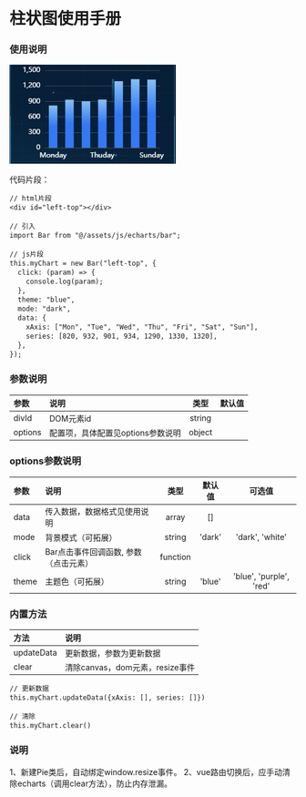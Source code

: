 # 柱状图使用手册

### 使用说明

![](img/bar.png)

代码片段：

```
// html片段
<div id="left-top"></div>

// 引入
import Bar from "@/assets/js/echarts/bar";

// js片段
this.myChart = new Bar("left-top", {
  click: (param) => {
    console.log(param);
  },
  theme: "blue",
  mode: "dark",
  data: {
    xAxis: ["Mon", "Tue", "Wed", "Thu", "Fri", "Sat", "Sun"],
    series: [820, 932, 901, 934, 1290, 1330, 1320],
  },
});

```

### 参数说明

| 参数    | 说明                              |  类型  | 默认值 |
| :------ | :-------------------------------- | :----: | :----: |
| divId   | DOM元素id                         | string |
| options | 配置项，具体配置见options参数说明 | object |

### options参数说明


| 参数  | 说明                                  |   类型   | 默认值 |         可选值          |
| :---- | :------------------------------------ | :------: | :----: | :---------------------: |
| data  | 传入数据，数据格式见使用说明          |  array   |   []   |
| mode  | 背景模式（可拓展）                    |  string  | 'dark' |     'dark', 'white'     |
| click | Bar点击事件回调函数, 参数（点击元素） | function |
| theme | 主题色（可拓展）                      |  string  | 'blue' | 'blue', 'purple', 'red' |


### 内置方法

| 方法       | 说明                            |
| :--------- | :------------------------------ |
| updateData | 更新数据，参数为更新数据        |
| clear      | 清除canvas，dom元素，resize事件 |

```
// 更新数据
this.myChart.updateData({xAxis: [], series: []})

// 清除
this.myChart.clear()
```

### 说明

1、新建Pie类后，自动绑定window.resize事件。
2、vue路由切换后，应手动清除echarts（调用clear方法），防止内存泄漏。